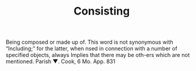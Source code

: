 ---
title: Consisting
letter: C
permalink: "/definitions/bld-consisting.html"
body: Being composed or made up of. This word is not synonymous with “Including;”
  for the latter, when nsed in connection with a number of specified objects, always
  Implies that there may be oth-ers which are not mentioned. Parish ▼. Cook, 6 Mo.
  App. 831
published_at: '2018-07-07'
source: Black's Law Dictionary 2nd Ed (1910)
layout: post
---